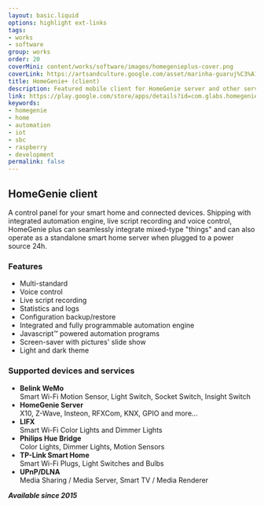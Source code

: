 ```yaml
---
layout: basic.liquid
options: highlight ext-links
tags:
- works
- software
group: works
order: 20
coverMini: content/works/software/images/homegenieplus-cover.png
coverLink: https://artsandculture.google.com/asset/marinha-guaruj%C3%A1-seascape-guaruj%C3%A1-almeida-j%C3%BAnior/ZwF4JBII7C89Lw
title: HomeGenie+ (client)
description: Featured mobile client for HomeGenie server and other services. A control panel for your smart home/applications.
link: https://play.google.com/store/apps/details?id=com.glabs.homegenieplus&hl=en_US&gl=US
keywords:
- homegenie
- home
- automation
- iot
- sbc
- raspberry
- development
permalink: false
---
```


## HomeGenie client

A control panel for your smart home and connected devices. Shipping with integrated automation engine, live script recording and voice control, HomeGenie plus can seamlessly integrate mixed-type "things" and can also operate as a standalone smart home server when plugged to a power source 24h.

### Features

- Multi-standard
- Voice control
- Live script recording
- Statistics and logs
- Configuration backup/restore
- Integrated and fully programmable automation engine
- Javascript™ powered automation programs
- Screen-saver with pictures' slide show
- Light and dark theme

### Supported devices and services
- **Belink WeMo**  
  Smart Wi-Fi Motion Sensor, Light Switch, Socket Switch, Insight Switch
- **HomeGenie Server**  
  X10, Z-Wave, Insteon, RFXCom, KNX, GPIO and more...
- **LIFX**  
  Smart Wi-Fi Color Lights and Dimmer Lights
- **Philips Hue Bridge**  
  Color Lights, Dimmer Lights, Motion Sensors
- **TP-Link Smart Home**  
  Smart Wi-Fi Plugs, Light Switches and Bulbs
- **UPnP/DLNA**  
  Media Sharing / Media Server, Smart TV / Media Renderer

***Available since 2015***
